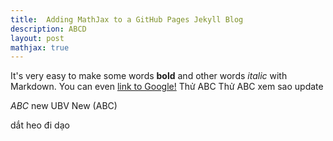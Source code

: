 ```yaml
---
title:  Adding MathJax to a GitHub Pages Jekyll Blog
description: ABCD
layout: post
mathjax: true
---
```


It's very easy to make some words **bold** and other words *italic* with Markdown. You can even [link to Google!](http://google.com)
Thử ABC
Thử ABC xem sao update

$ABC$ new UBV
New \(ABC\)

 dắt heo đi dạo
